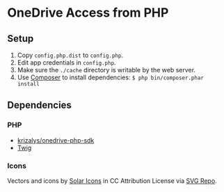 # OneDrive Access from PHP

## Setup

1. Copy `config.php.dist` to `config.php`.
2. Edit app credentials in `config.php`.
3. Make sure the `./cache` directory is writable by the web server.
3. Use [Composer](https://getcomposer.org) to install dependencies: `$ php bin/composer.phar install`

## Dependencies

### PHP

- [krizalys/onedrive-php-sdk](https://github.com/krizalys/onedrive-php-sdk)
- [Twig](https://twig.symfony.com)

### Icons

Vectors and icons by <a href="https://www.figma.com/community/file/1166831539721848736?ref=svgrepo.com" target="_blank">Solar Icons</a> in CC Attribution License via <a href="https://www.svgrepo.com/" target="_blank">SVG Repo</a>.

